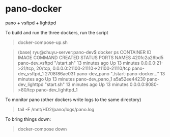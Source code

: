 # pano-docker
pano + vsftpd + lighttpd

To build and run the three dockers, run the script
> docker-compose-up.sh

> (base) ryu@chuyu-server:pano-dev$ docker ps
> CONTAINER ID   IMAGE               COMMAND                  CREATED          STATUS          PORTS                                                              NAMES
> 420fc2a26bd5   pano-dev_vsftpd     "/start.sh"              13 minutes ago   Up 13 minutes   0.0.0.0:21->21/tcp, 20/tcp, 0.0.0.0:21100-21110->21100-21110/tcp   pano-dev_vsftpd_1
> 2708f86ae031   pano-dev_pano       "./start-pano-docker…"   13 minutes ago   Up 13 minutes                                                                      pano-dev_pano_1
> a5a52ee44230   pano-dev_lighttpd   "start.sh"               13 minutes ago   Up 13 minutes   0.0.0.0:8080->80/tcp                                               pano-dev_lighttpd_1

To monitor pano (other dockers write logs to the same directory)
> tail -F /mnt/HD2/pano/logs/pano.log 

To bring things down:
> docker-compose down

